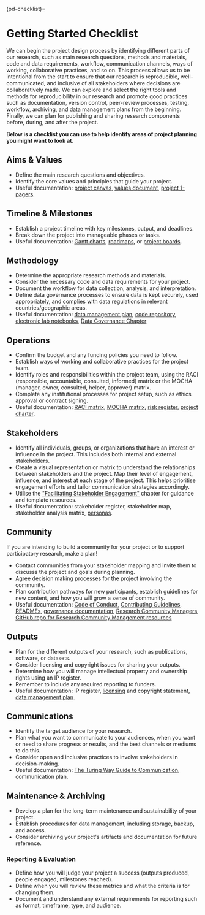 (pd-checklist)=
# Getting Started Checklist 

We can begin the project design process by identifying different parts of our research, such as main research questions, methods and materials, code and data requirements, workflow, communication channels, ways of working, collaborative practices, and so on. 
This process allows us to be intentional from the start to ensure that our research is reproducible, well-communicated, and inclusive of all stakeholders where decisions are collaboratively made. 
We can explore and select the right tools and methods for reproducibility in our research and promote good practices such as documentation, version control, peer-review processes, testing, workflow, archiving, and data management plans from the beginning. 
Finally, we can plan for publishing and sharing research components before, during, and after the project. 

**Below is a checklist you can use to help identify areas of project planning you might want to look at.**

## Aims & Values 
* Define the main research questions and objectives.
* Identify the core values and principles that guide your project.
* Useful documentation: [project canvas](https://canvanizer.com/new/project-canvas), [values document](https://rebelsguidetopm.com/what-are-your-project-values/), [project 1-pagers](https://www.smartsheet.com/content/project-report-templates).

## Timeline & Milestones 
* Establish a project timeline with key milestones, output, and deadlines.
* Break down the project into manageable phases or tasks.
* Useful documentation: [Gantt charts](https://clickup.com/blog/gantt-chart-project-templates/), [roadmaps](https://www.smartsheet.com/free-product-roadmap-templates-smartsheet), or [project boards](https://teamhood.com/project-management/project-board/).

## Methodology
* Determine the appropriate research methods and materials.
* Consider the necessary code and data requirements for your project.
* Document the workflow for data collection, analysis, and interpretation.
* Define data governance processes to ensure data is kept securely, used appropriately, and complies with data regulations in relevant countries/geographic areas. 
* Useful documentation: [data management plan](rr-rdm-dmp), [code repository](pd-project-repo), [electronic lab notebooks](rr-open-notebooks), [Data Governance Chapter](pd-dg)

## Operations 
* Confirm the budget and any funding policies you need to follow.
* Establish ways of working and collaborative practices for the project team.
* Identify roles and responsibilities within the project team, using the RACI (responsible, accountable, consulted, informed) matrix or the MOCHA (manager, owner, consulted, helper, approver) matrix.
* Complete any institutional processes for project setup, such as ethics approval or contract signing.
* Useful documentation: [RACI matrix](https://project-management.com/understanding-responsibility-assignment-matrix-raci-matrix/), [MOCHA matrix](https://www.managementcenter.org/resources/assigning-responsibilities/#main), [risk register](https://asana.com/resources/risk-register), [project charter](https://www.projectmanager.com/blog/project-charter).

## Stakeholders
* Identify all individuals, groups, or organizations that have an interest or influence in the project. This includes both internal and external stakeholders.
* Create a visual representation or matrix to understand the relationships between stakeholders and the project. Map their level of engagement, influence, and interest at each stage of the project. This helps prioritise engagement efforts and tailor communication strategies accordingly.
* Utilise the ["Facilitating Stakeholder Engagement"](cl-stakeholder-engagement) chapter for guidance and template resources.
* Useful documentation: stakeholder register, stakeholder map, stakeholder analysis matrix, [personas](pd-persona).

## Community
If you are intending to build a community for your project or to support participatory research, make a plan!
* Contact communities from your stakeholder mapping and invite them to discusss the project and goals during planning.
* Agree decision making processes for the project involving the community.
* Plan contribution pathways for new participants, establish guidelines for new content, and how you will grow a sense of community.
* Useful documentation: [Code of Conduct](ch-coc), [Contributing Guidelines](cl), [READMEs](https://the-turing-way.netlify.app/collaboration/github-novice/github-novice-firststeps.html?highlight=readmes), [governance documentation](er-ethics-open-source-governance), [Research Community Managers](cl-infrastructure-community-managers), [GitHub repo for Research Community Management resources](https://github.com/alan-turing-institute/open-research-community-management)

## Outputs 
* Plan for the different outputs of your research, such as publications, software, or datasets.
* Consider licensing and copyright issues for sharing your outputs.
* Determine how you will manage intellectual property and ownership rights using an IP register.
* Remember to include any required reporting to funders.
* Useful documentation: IP register, [licensing](rr-licensing) and copyright statement, [data management plan](rr-rdm-dmp).

## Communications 
* Identify the target audience for your research.
* Plan what you want to communicate to your audiences, when you want or need to share progress or results, and the best channels or mediums to do this.
* Consider open and inclusive practices to involve stakeholders in decision-making.
* Useful documentation: [The Turing Way Guide to Communication](cm-comms-overview), communication plan.

## Maintenance & Archiving 
* Develop a plan for the long-term maintenance and sustainability of your project.
* Establish procedures for data management, including storage, backup, and access.
* Consider archiving your project's artifacts and documentation for future reference.

### Reporting & Evaluation
* Define how you will judge your project a success (outputs produced, people engaged, milestones reached).
* Define when you will review these metrics and what the criteria is for changing them. 
* Document and understand any external requirements for reporting such as format, timeframe, type, and audience. 
